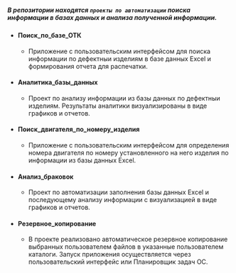 ##### В репозитории находятся `проекты по автоматизации` поиска информации в базах данных и анализа полученной информации.
- #### Поиск_по_базе_ОТК
    - Приложение с пользовательским интерфейсом для поиска информации по дефектныи изделиям в базе данных Excel и формирования отчета для распечатки.
- #### Аналитика_базы_данных
    - Проект по анализу информации из базы данных по дефектныи изделиям. Результаты аналитики визуализированы в виде графиков и отчетов.
- #### Поиск_двигателя_по_номеру_изделия
    - Приложение с пользовательским интерфейсом для определения номера двигателя по номеру установленного на него изделия по информации из базы данных Excel.
- #### Анализ_браковок
    - Проект по автоматизации заполнения базы данных Excel и последующему анализу информации с визуализацией в виде графиков и отчетов.
- #### Резервное_копирование
    - В проекте реализовано автоматическое резервное копирование выбранных пользователем файлов в указанные пользователем каталоги. Запуск приложения осуществляется через пользовательский интерфейс или Планировщик задач OC.
